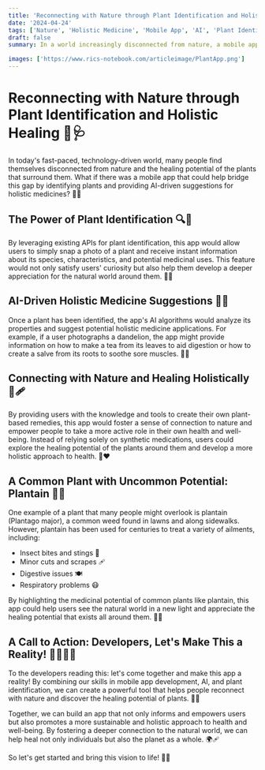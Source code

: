 ```yaml
---
title: 'Reconnecting with Nature through Plant Identification and Holistic Healing 🌿🩺'
date: '2024-04-24'
tags: ['Nature', 'Holistic Medicine', 'Mobile App', 'AI', 'Plant Identification']
draft: false
summary: In a world increasingly disconnected from nature, a mobile app that combines plant identification and AI-driven holistic medicine suggestions could help people reconnect with the natural world and discover the healing potential of plants around them.

images: ['https://www.rics-notebook.com/articleimage/PlantApp.png']
---
```


# Reconnecting with Nature through Plant Identification and Holistic Healing 🌿🩺

In today's fast-paced, technology-driven world, many people find themselves disconnected from nature and the healing potential of the plants that surround them. What if there was a mobile app that could help bridge this gap by identifying plants and providing AI-driven suggestions for holistic medicines? 📱🌿

## The Power of Plant Identification 🔍🍃

By leveraging existing APIs for plant identification, this app would allow users to simply snap a photo of a plant and receive instant information about its species, characteristics, and potential medicinal uses. This feature would not only satisfy users' curiosity but also help them develop a deeper appreciation for the natural world around them. 📸🌾

## AI-Driven Holistic Medicine Suggestions 🧠💊

Once a plant has been identified, the app's AI algorithms would analyze its properties and suggest potential holistic medicine applications. For example, if a user photographs a dandelion, the app might provide information on how to make a tea from its leaves to aid digestion or how to create a salve from its roots to soothe sore muscles. 🍵🌼

## Connecting with Nature and Healing Holistically 🌳🩹

By providing users with the knowledge and tools to create their own plant-based remedies, this app would foster a sense of connection to nature and empower people to take a more active role in their own health and well-being. Instead of relying solely on synthetic medications, users could explore the healing potential of the plants around them and develop a more holistic approach to health. 🌿❤️

## A Common Plant with Uncommon Potential: Plantain 🌱💡

One example of a plant that many people might overlook is plantain (Plantago major), a common weed found in lawns and along sidewalks. However, plantain has been used for centuries to treat a variety of ailments, including:

- Insect bites and stings 🐝
- Minor cuts and scrapes 🩹
- Digestive issues 🍽️
- Respiratory problems 😷

By highlighting the medicinal potential of common plants like plantain, this app could help users see the natural world in a new light and appreciate the healing potential that exists all around them. 🌿✨

## A Call to Action: Developers, Let's Make This a Reality! 👩‍💻👨‍💻

To the developers reading this: let's come together and make this app a reality! By combining our skills in mobile app development, AI, and plant identification, we can create a powerful tool that helps people reconnect with nature and discover the healing potential of plants. 💪📱

Together, we can build an app that not only informs and empowers users but also promotes a more sustainable and holistic approach to health and well-being. By fostering a deeper connection to the natural world, we can help heal not only individuals but also the planet as a whole. 🌍🩹

So let's get started and bring this vision to life! 🚀🌿
